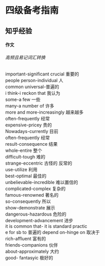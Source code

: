 # 四级备考指南
## 知乎经验

#### 作文
###### 高频且易记词汇转换
important-significant crucial 重要的<br>
people person-individual 人<br>
common universal-普遍的<br>
i think-i reckon that 我认为<br>
some-a few 一些<br>
many-a number of 许多<br>
more and more-increasingly 越来越多<br>
often-frequently 经常<br>
expensive-pricey 贵的<br>
Nowadays-currently 目前<br>
often-frequently 经常<br>
result-consequence 结果<br>
whole-entire 整个<br>
difficult-tough 难的<br>
strange-eccentric 古怪的 反常的<br>
use-utilize 利用<br>
best-optimal 最佳的<br>
unbelievable-incredible 难以置信的<br>
complicated-complex 复杂的<br>
famous-renowned 著名的<br>
so-consequently 所以<br>
show-demonstrate 展示<br>
dangerous-hazardous 危险的<br>
development-advancement 进步<br>
it is common that- it is standard practic<br>e for sb to 普遍的
depend on-hinge on 取决于<br>
rich-affluent 富有的<br>
friends-companions 伙伴<br>
about-approximately 大约<br>
good- fantasyic 极好的<br>
